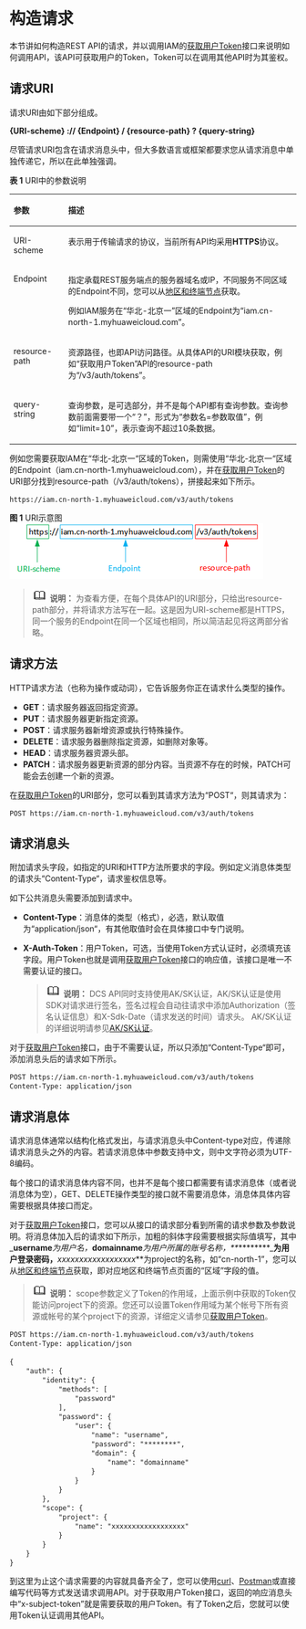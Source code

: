 # 构造请求<a name="ZH-CN_TOPIC_0166892633"></a>

本节讲如何构造REST API的请求，并以调用IAM的[获取用户Token](https://support.huaweicloud.com/api-iam/iam_30_0001.html)接口来说明如何调用API，该API可获取用户的Token，Token可以在调用其他API时为其鉴权。

## 请求URI<a name="zh-cn_topic_0091607286_section1849899574"></a>

请求URI由如下部分组成。

**\{URI-scheme\} :// \{**Endpoint**\} / \{resource-path\} ? \{query-string\}**

尽管请求URI包含在请求消息头中，但大多数语言或框架都要求您从请求消息中单独传递它，所以在此单独强调。

**表 1**  URI中的参数说明

<a name="zh-cn_topic_0113746487_table4443194632512"></a>
<table><thead align="left"><tr id="zh-cn_topic_0113746487_row1944414616258"><th class="cellrowborder" valign="top" width="19.07%" id="mcps1.2.3.1.1"><p id="zh-cn_topic_0113746487_p1644484692510"><a name="zh-cn_topic_0113746487_p1644484692510"></a><a name="zh-cn_topic_0113746487_p1644484692510"></a>参数</p>
</th>
<th class="cellrowborder" valign="top" width="80.93%" id="mcps1.2.3.1.2"><p id="zh-cn_topic_0113746487_p174441146142511"><a name="zh-cn_topic_0113746487_p174441146142511"></a><a name="zh-cn_topic_0113746487_p174441146142511"></a>描述</p>
</th>
</tr>
</thead>
<tbody><tr id="zh-cn_topic_0113746487_row10444144620259"><td class="cellrowborder" valign="top" width="19.07%" headers="mcps1.2.3.1.1 "><p id="zh-cn_topic_0113746487_p154446465251"><a name="zh-cn_topic_0113746487_p154446465251"></a><a name="zh-cn_topic_0113746487_p154446465251"></a>URI-scheme</p>
</td>
<td class="cellrowborder" valign="top" width="80.93%" headers="mcps1.2.3.1.2 "><p id="zh-cn_topic_0113746487_p8444144692517"><a name="zh-cn_topic_0113746487_p8444144692517"></a><a name="zh-cn_topic_0113746487_p8444144692517"></a>表示用于传输请求的协议，当前所有API均采用<strong id="b100829303"><a name="b100829303"></a><a name="b100829303"></a>HTTPS</strong>协议。</p>
</td>
</tr>
<tr id="zh-cn_topic_0113746487_row444414692513"><td class="cellrowborder" valign="top" width="19.07%" headers="mcps1.2.3.1.1 "><p id="zh-cn_topic_0113746487_p7444194610257"><a name="zh-cn_topic_0113746487_p7444194610257"></a><a name="zh-cn_topic_0113746487_p7444194610257"></a>Endpoint</p>
</td>
<td class="cellrowborder" valign="top" width="80.93%" headers="mcps1.2.3.1.2 "><p id="zh-cn_topic_0113746487_p244474613259"><a name="zh-cn_topic_0113746487_p244474613259"></a><a name="zh-cn_topic_0113746487_p244474613259"></a>指定承载REST服务端点的服务器域名或IP，不同服务不同区域的Endpoint不同，您可以从<a href="https://developer.huaweicloud.com/endpoint" target="_blank" rel="noopener noreferrer">地区和终端节点</a>获取。</p>
<p id="p885485594717"><a name="p885485594717"></a><a name="p885485594717"></a>例如IAM服务在<span class="parmname" id="parmname17850776166"><a name="parmname17850776166"></a><a name="parmname17850776166"></a>“华北-北京一”</span>区域的Endpoint为<span class="parmname" id="parmname13609191112167"><a name="parmname13609191112167"></a><a name="parmname13609191112167"></a>“iam.cn-north-1.myhuaweicloud.com”</span>。</p>
</td>
</tr>
<tr id="zh-cn_topic_0113746487_row1744454612520"><td class="cellrowborder" valign="top" width="19.07%" headers="mcps1.2.3.1.1 "><p id="zh-cn_topic_0113746487_p14442468257"><a name="zh-cn_topic_0113746487_p14442468257"></a><a name="zh-cn_topic_0113746487_p14442468257"></a>resource-path</p>
</td>
<td class="cellrowborder" valign="top" width="80.93%" headers="mcps1.2.3.1.2 "><p id="zh-cn_topic_0113746487_p1844412467258"><a name="zh-cn_topic_0113746487_p1844412467258"></a><a name="zh-cn_topic_0113746487_p1844412467258"></a>资源路径，也即API访问路径。从具体API的URI模块获取，例如<span class="parmname" id="parmname10948814168"><a name="parmname10948814168"></a><a name="parmname10948814168"></a>“获取用户Token”</span>API的resource-path为<span class="parmvalue" id="parmvalue10149384167"><a name="parmvalue10149384167"></a><a name="parmvalue10149384167"></a>“/v3/auth/tokens”</span>。</p>
</td>
</tr>
<tr id="zh-cn_topic_0113746487_row184441346152515"><td class="cellrowborder" valign="top" width="19.07%" headers="mcps1.2.3.1.1 "><p id="zh-cn_topic_0113746487_p4444154692516"><a name="zh-cn_topic_0113746487_p4444154692516"></a><a name="zh-cn_topic_0113746487_p4444154692516"></a>query-string</p>
</td>
<td class="cellrowborder" valign="top" width="80.93%" headers="mcps1.2.3.1.2 "><p id="zh-cn_topic_0113746487_p1444414622514"><a name="zh-cn_topic_0113746487_p1444414622514"></a><a name="zh-cn_topic_0113746487_p1444414622514"></a>查询参数，是可选部分，并不是每个API都有查询参数。查询参数前面需要带一个<span class="parmname" id="parmname1580211351239"><a name="parmname1580211351239"></a><a name="parmname1580211351239"></a>“？”</span>，形式为<span class="parmname" id="parmname15353163216276"><a name="parmname15353163216276"></a><a name="parmname15353163216276"></a>“参数名=参数取值”</span>，例如<span class="parmname" id="parmname250193215285"><a name="parmname250193215285"></a><a name="parmname250193215285"></a>“limit=10”</span>，表示查询不超过10条数据。</p>
</td>
</tr>
</tbody>
</table>

例如您需要获取IAM在“华北-北京一“区域的Token，则需使用“华北-北京一“区域的Endpoint（iam.cn-north-1.myhuaweicloud.com），并在[获取用户Token](https://support.huaweicloud.com/api-iam/iam_30_0001.html)的URI部分找到resource-path（/v3/auth/tokens），拼接起来如下所示。

```
https://iam.cn-north-1.myhuaweicloud.com/v3/auth/tokens
```

**图 1**  URI示意图<a name="zh-cn_topic_0091607286_fig949762553218"></a>  
![](figures/URI示意图.png "URI示意图")

>![](public_sys-resources/icon-note.gif) **说明：** 
>为查看方便，在每个具体API的URI部分，只给出resource-path部分，并将请求方法写在一起。这是因为URI-scheme都是HTTPS，同一个服务的Endpoint在同一个区域也相同，所以简洁起见将这两部分省略。

## 请求方法<a name="zh-cn_topic_0091607286_section580035055419"></a>

HTTP请求方法（也称为操作或动词），它告诉服务你正在请求什么类型的操作。

-   **GET**：请求服务器返回指定资源。
-   **PUT**：请求服务器更新指定资源。
-   **POST**：请求服务器新增资源或执行特殊操作。
-   **DELETE**：请求服务器删除指定资源，如删除对象等。
-   **HEAD**：请求服务器资源头部。
-   **PATCH**：请求服务器更新资源的部分内容。当资源不存在的时候，PATCH可能会去创建一个新的资源。

在[获取用户Token](https://support.huaweicloud.com/api-iam/iam_30_0001.html)的URI部分，您可以看到其请求方法为“POST“，则其请求为：

```
POST https://iam.cn-north-1.myhuaweicloud.com/v3/auth/tokens
```

## 请求消息头<a name="zh-cn_topic_0091607286_section1454211155819"></a>

附加请求头字段，如指定的URI和HTTP方法所要求的字段。例如定义消息体类型的请求头“Content-Type“，请求鉴权信息等。

如下公共消息头需要添加到请求中。

-   **Content-Type**：消息体的类型（格式），必选，默认取值为“application/json“，有其他取值时会在具体接口中专门说明。
-   **X-Auth-Token**：用户Token，可选，当使用Token方式认证时，必须填充该字段。用户Token也就是调用[获取用户Token](https://support.huaweicloud.com/api-iam/iam_30_0001.html)接口的响应值，该接口是唯一不需要认证的接口。

    >![](public_sys-resources/icon-note.gif) **说明：** 
    >DCS API同时支持使用AK/SK认证，AK/SK认证是使用SDK对请求进行签名，签名过程会自动往请求中添加Authorization（签名认证信息）和X-Sdk-Date（请求发送的时间）请求头。
    >AK/SK认证的详细说明请参见[AK/SK认证](认证鉴权.md#zh-cn_topic_0091607401_section5887143815518)。


对于[获取用户Token](https://support.huaweicloud.com/api-iam/iam_30_0001.html)接口，由于不需要认证，所以只添加“Content-Type“即可，添加消息头后的请求如下所示。

```
POST https://iam.cn-north-1.myhuaweicloud.com/v3/auth/tokens
Content-Type: application/json
```

## 请求消息体<a name="zh-cn_topic_0091607286_section14612192315587"></a>

请求消息体通常以结构化格式发出，与请求消息头中Content-type对应，传递除请求消息头之外的内容。若请求消息体中参数支持中文，则中文字符必须为UTF-8编码。

每个接口的请求消息体内容不同，也并不是每个接口都需要有请求消息体（或者说消息体为空），GET、DELETE操作类型的接口就不需要消息体，消息体具体内容需要根据具体接口而定。

对于[获取用户Token](https://support.huaweicloud.com/api-iam/iam_30_0001.html)接口，您可以从接口的请求部分看到所需的请求参数及参数说明。将消息体加入后的请求如下所示，加粗的斜体字段需要根据实际值填写，其中_**username**_为用户名，_**domainname**_为用户所属的账号名称，**_\*\*\*\*\*\*\*\*_**为用户登录密码，**_xxxxxxxxxxxxxxxxxx_**为project的名称，如“cn-north-1”，您可以从[地区和终端节点](https://developer.huaweicloud.com/endpoint)获取，即对应地区和终端节点页面的“区域”字段的值。

>![](public_sys-resources/icon-note.gif) **说明：** 
>scope参数定义了Token的作用域，上面示例中获取的Token仅能访问project下的资源。您还可以设置Token作用域为某个帐号下所有资源或帐号的某个project下的资源，详细定义请参见[获取用户Token](https://support.huaweicloud.com/api-iam/iam_30_0001.html)。

```
POST https://iam.cn-north-1.myhuaweicloud.com/v3/auth/tokens
Content-Type: application/json

{
    "auth": {
        "identity": {
            "methods": [
                "password"
            ],
            "password": {
                "user": {
                    "name": "username",
                    "password": "********",
                    "domain": {
                        "name": "domainname"
                    }
                }
            }
        },
        "scope": {
            "project": {
                "name": "xxxxxxxxxxxxxxxxxx"
            }
        }
    }
}
```

到这里为止这个请求需要的内容就具备齐全了，您可以使用[curl](https://curl.haxx.se/)、[Postman](https://www.getpostman.com/)或直接编写代码等方式发送请求调用API。对于获取用户Token接口，返回的响应消息头中“x-subject-token”就是需要获取的用户Token。有了Token之后，您就可以使用Token认证调用其他API。

